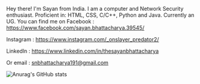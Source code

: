 Hey there!
I'm Sayan from India. 
I am a computer and Network Security enthusiast. Proficient in: HTML, CSS, C/C++, Python and Java.
Currently an UG.
You can find me on Facebook : https://www.facebook.com/sayan.bhattacharya.39545/

Instagram : https://www.instagram.com/_onslayer_predator2/

Linkedln : https://www.linkedin.com/in/thesayanbhattacharya

Or email : snbhattacharya191@gmail.com

![Anurag's GitHub stats](https://github-readme-stats.vercel.app/api?username=Sayan155&theme=dark&show_icons=true)


